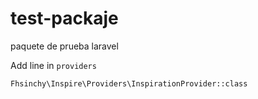 # test-packaje
paquete de prueba laravel 

Add line in `providers`

`Fhsinchy\Inspire\Providers\InspirationProvider::class`
